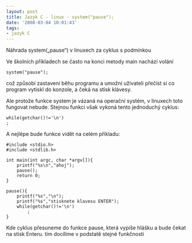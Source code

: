 ```yaml
---
layout: post
title: Jazyk C - linux - system("pause");
date: '2008-03-04 10:01:43'
tags:
- jazyk C
---
```


Náhrada system(„pause“) v linuxech za cyklus s podmínkou


<p>Ve školních příkladech se často na konci metody main nachází
volání</p>

<pre><code>system(&quot;pause&quot;);</code></pre>

<p>což způsobí zastavení běhu programu a umožní užívateli přečíst si
co program vytiskl do konzole, a čeká na stisk klávesy.</p>

<p>Ale protože funkce system je vázaná na operační systém, v linuxech
toto fungovat nebude. Stejnou funkci však vykoná tento jednoduchý cyklus:</p>

<pre><code>while(getchar()!='\n')
;</code></pre>

<p>A nejlépe bude funkce vidět na celém příkladu:</p>

<pre><code>#include &lt;stdio.h&gt;
#include &lt;stdlib.h&gt;

int main(int argc, char *argv[]){
    printf(&quot;%s\n&quot;,&quot;ahoj&quot;);
    pause();
    return 0;
}

pause(){
    printf(&quot;%s&quot;,&quot;\n&quot;);
    printf(&quot;%s&quot;,&quot;stisknete klavesu ENTER&quot;);
    while(getchar()!='\n')
        ;
}</code></pre>

<p>Kde cyklus přesuneme do funkce pause, která vypíše hlášku a bude čekat
na stisk Enteru. tím docílíme v podstatě stejné funkčnosti</p>

